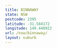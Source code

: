 ```yaml
---
title: BINNAWAY
state: NSW
postcode: 2395
latitude: -31.584172
longitude: 149.440922
url: /nsw/binnaway/
layout: suburb
---
```

